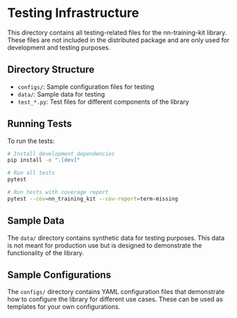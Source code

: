 # Testing Infrastructure

This directory contains all testing-related files for the nn-training-kit library. These files are not included in the distributed package and are only used for development and testing purposes.

## Directory Structure

- `configs/`: Sample configuration files for testing
- `data/`: Sample data for testing
- `test_*.py`: Test files for different components of the library

## Running Tests

To run the tests:

```bash
# Install development dependencies
pip install -e ".[dev]"

# Run all tests
pytest

# Run tests with coverage report
pytest --cov=nn_training_kit --cov-report=term-missing
```

## Sample Data

The `data/` directory contains synthetic data for testing purposes. This data is not meant for production use but is designed to demonstrate the functionality of the library.

## Sample Configurations

The `configs/` directory contains YAML configuration files that demonstrate how to configure the library for different use cases. These can be used as templates for your own configurations. 